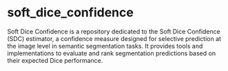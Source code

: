 # soft_dice_confidence
Soft Dice Confidence is a repository dedicated to the Soft Dice Confidence (SDC) estimator, a confidence measure designed for selective prediction at the image level in semantic segmentation tasks. It provides tools and implementations to evaluate and rank segmentation predictions based on their expected Dice performance.
